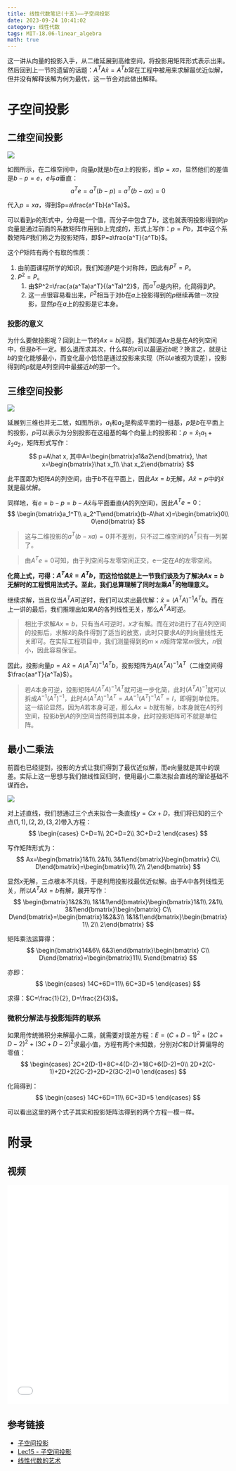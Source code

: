```yaml
---
title: 线性代数笔记(十五)——子空间投影
date: 2023-09-24 10:41:02
category: 线性代数
tags: MIT-18.06-linear_algebra
math: true
---
```


这一讲从向量的投影入手，从二维延展到高维空间，将投影用矩阵形式表示出来。然后回到上一节的遗留的话题：$A^TA\hat x=A^Tb$常在工程中被用来求解最优近似解，但并没有解释该解为何为最优，这一节会对此做出解释。

# 子空间投影
## 二维空间投影

![](2023-09-25-10-59-35.png)

如图所示，在二维空间中，向量$p$就是$b$在$a$上的投影，即$p=xa$，显然他们的差值是$b-p=e$，$e$与$a$垂直：
$$
a^Te=a^T(b-p)=a^T(b-ax)=0
$$

代入$p=xa$，得到$p=a\frac{a^Tb}{a^Ta}$。

可以看到$p$的形式中，分母是一个值，而分子中包含了$b$，这也就表明投影得到的$p$向量是通过前面的系数矩阵作用到$b$上完成的，形式上写作：$p=Pb$，其中这个系数矩阵$P$我们称之为投影矩阵，即$P=a\frac{a^T}{a^Tb}$。

这个$P$矩阵有两个有取的性质：

1. 由前面课程所学的知识，我们知道$P$是个对称阵，因此有$P^T=P$。
2. $P^2=P$。
   1. 由$P^2=\frac{a(a^Ta)a^T}{(a^Ta)^2}$，而$a^Ta$是内积，化简得到$P$。
   2. 这一点很容易看出来，$P^2$相当于对$b$在$a$上投影得到的$p$继续再做一次投影，显然$p$在$a$上的投影是它本身。


### 投影的意义
为什么要做投影呢？回到上一节的$Ax=b$问题，我们知道$Ax$总是在$A$的列空间中，但是$b$不一定。那么退而求其次，什么样的$x$可以最逼近$b$呢？换言之，就是让$b$的变化能够最小，而变化最小恰恰是通过投影来实现（所以$e$被视为误差），投影得到的$p$就是$A$列空间中最接近$b$的那一个。

## 三维空间投影

![](2023-09-25-11-42-06.png)

延展到三维也并无二致，如图所示，$a_1$和$a_2$是构成平面的一组基，$p$是$b$在平面上的投影，$p$可以表示为分别投影在这组基的每个向量上的投影和：$p=\hat x_1a_1+\hat x_2a_2$，矩阵形式写作：
$$
p=A\hat x, 其中A=\begin{bmatrix}a1&a2\end{bmatrix}, \hat x=\begin{bmatrix}\hat x_1\\ \hat x_2\end{bmatrix}
$$

此平面即为矩阵$A$的列空间，由于$b$不在平面上，因此$Ax=b$无解，$A\hat x=p$中的$\hat x$就是最优解。

同样地，有$e=b-p=b-A\hat x$与平面垂直($A$的列空间)，因此$A^Te=0$：
$$
\begin{bmatrix}a_1^T\\ a_2^T\end{bmatrix}(b-A\hat x)=\begin{bmatrix}0\\ 0\end{bmatrix}
$$

> 这与二维投影的$a^T(b-xa)=0$并不差别，只不过二维空间的$A^T$只有一列罢了。

> 由$A^Te=0$可知，由于列空间与左零空间正交，e一定在$A$的左零空间。

**化简上式，可得：$A^TA\hat x=A^Tb$，而这恰恰就是上一节我们谈及为了解决$Ax=b$无解时的工程惯用法式子。至此，我们总算理解了同时左乘$A^T$的物理意义。**

继续求解，当且仅当$A^TA$可逆时，我们可以求出最优解：$\hat x=(A^TA)^{-1}A^Tb$。而在上一讲的最后，我们推理出如果$A$的各列线性无关，那么$A^TA$可逆。

> 相比于求解$Ax=b$，只有当$A$可逆时，$x$才有解。而在对$b$进行了在$A$列空间的投影后，求解$\hat x$的条件得到了适当的放宽，此时只要求$A$的列向量线性无关即可。在实际工程项目中，我们测量得到的$m\times  n$矩阵常常$m$很大，$n$很小，因此容易保证。

因此，投影向量$p=A\hat x=A(A^TA)^{-1}A^Tb$，投影矩阵为$A(A^TA)^{-1}A^T$（二维空间得$\frac{aa^T}{a^Ta}$）。

> 若$A$本身可逆，投影矩阵$A(A^TA)^{-1}A^T$就可进一步化简，此时$(A^TA)^{-1}$就可以拆成$A^{-1}(A^T)^{-1}$，此时$A(A^TA)^{-1}A^T=AA^{-1}(A^T)^{-1}A^T=I$，即得到单位阵。这一结论显然，因为$A$若本身可逆，那么$Ax=b$就有解，$b$本身就在$A$的列空间，投影$b$到$A$的列空间当然得到其本身，此时投影矩阵可不就是单位阵。

## 最小二乘法
前面也已经提到，投影的方式让我们得到了最优近似解，而$e$向量就是其中的误差。实际上这一思想与我们做线性回归时，使用最小二乘法拟合直线的理论基础不谋而合。

![](2023-09-25-14-56-45.png)

对上述直线，我们想通过三个点来拟合一条直线$y=Cx+D$，我们将已知的三个点$(1,1),(2,2),(3,2)$带入方程：
$$
\begin{cases}
C+D=1\\ 2C+D=2\\ 3C+D=2
\end{cases}
$$

写作矩阵形式为：
$$
Ax=\begin{bmatrix}1&1\\ 2&1\\ 3&1\end{bmatrix}\begin{bmatrix}
C\\ D\end{bmatrix}=\begin{bmatrix}1\\ 2\\ 2\end{bmatrix}
$$

显然$x$无解，三点根本不共线，于是利用投影找最优近似解。由于$A$中各列线性无关，所以$A^TA\hat x=b$有解，展开写作：
$$
\begin{bmatrix}1&2&3\\ 1&1&1\end{bmatrix}\begin{bmatrix}1&1\\ 2&1\\ 3&1\end{bmatrix}\begin{bmatrix}
C\\ D\end{bmatrix}=\begin{bmatrix}1&2&3\\ 1&1&1\end{bmatrix}\begin{bmatrix}
1\\ 2\\ 2\end{bmatrix}
$$

矩阵乘法运算得：
$$
\begin{bmatrix}14&6\\ 6&3\end{bmatrix}\begin{bmatrix}
C\\ D\end{bmatrix}=\begin{bmatrix}11\\ 5\end{bmatrix}
$$

亦即：
$$
\begin{cases}
14C+6D=11\\ 6C+3D=5
\end{cases}
$$

求得：$C=\frac{1}{2}, D=\frac{2}{3}$。

### 微积分解法与投影矩阵的联系
如果用传统微积分来解最小二乘，就需要对误差方程：$E=(C+D-1)^2+(2C+D-2)^2+(3C+D-2)^2$求最小值，方程有两个未知数，分别对$C$和$D$计算偏导的零值：
$$
\begin{cases}
2C+2(D-1)+8C+4(D-2)+18C+6(D-2)=0\\ 
2D+2(C-1)+2D+2(2C-2)+2D+2(3C-2)=0
\end{cases}
$$

化简得到：
$$
\begin{cases}
14C+6D=11\\ 6C+3D=5
\end{cases}
$$

可以看出这里的两个式子其实和投影矩阵法得到的两个方程一模一样。

# 附录
## 视频
<iframe src="//player.bilibili.com/player.html?aid=382989698&bvid=BV16Z4y1U7oU&cid=570093730&p=15&autoplay=0" scrolling="no" border="0" width="100%" height="500" frameborder="no" framespacing="0" allowfullscreen="true"> </iframe>

## 参考链接

- [子空间投影](https://github.com/MLNLP-World/MIT-Linear-Algebra-Notes/blob/master/%5B15%5D%20%E5%AD%90%E7%A9%BA%E9%97%B4%E6%8A%95%E5%BD%B1/%E7%BA%BF%E6%80%A7%E4%BB%A3%E6%95%B015.pdf)
- [Lec15 - 子空间投影](https://rqtn.github.io/2019/08/12/LA-Lec15/)
- [线性代数的艺术](https://github.com/kf-liu/The-Art-of-Linear-Algebra-zh-CN)